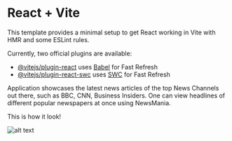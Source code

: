# React + Vite

This template provides a minimal setup to get React working in Vite with HMR and some ESLint rules.

Currently, two official plugins are available:

- [@vitejs/plugin-react](https://github.com/vitejs/vite-plugin-react/blob/main/packages/plugin-react/README.md) uses [Babel](https://babeljs.io/) for Fast Refresh
- [@vitejs/plugin-react-swc](https://github.com/vitejs/vite-plugin-react-swc) uses [SWC](https://swc.rs/) for Fast Refresh


Application showcases the latest news articles of the top News Channels out there, such as BBC, CNN, Business Insiders. One can view headlines of different popular newspapers at once using NewsMania.

This is how it look!

![alt text](https://github.com/[namanzzz]/[NewsMania]/blob/[master]/Screenshot.jpg?raw=true)
